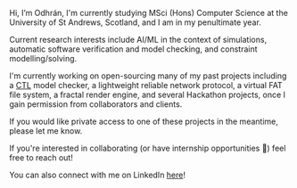 Hi, I’m Odhrán, I'm currently studying MSci (Hons) Computer Science at the University of St Andrews, Scotland, and I am in my penultimate year.

Current research interests include AI/ML in the context of simulations, automatic software verification and model checking, and constraint modelling/solving.

I'm currently working on open-sourcing many of my past projects including a [CTL](https://en.wikipedia.org/wiki/Computation_tree_logic) model checker, a lightweight reliable network protocol, a virtual FAT file system, a fractal render engine, and several Hackathon projects, once I gain permission from collaborators and clients.

If you would like private access to one of these projects in the meantime, please let me know.

If you're interested in collaborating (or have internship opportunities 👀) feel free to reach out!

You can also connect with me on LinkedIn [here](https://www.linkedin.com/in/odhran-creelman/)!
